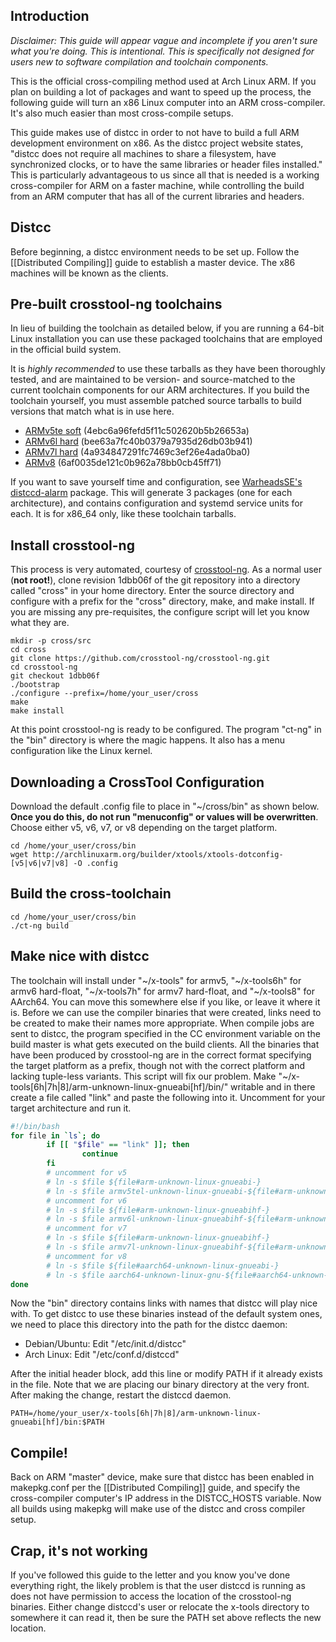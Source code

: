 ## Introduction
*Disclaimer: This guide will appear vague and incomplete if you aren't sure what you're doing.  This is intentional.  This is specifically not designed for users new to software compilation and toolchain components.*

This is the official cross-compiling method used at Arch Linux ARM. If you plan on building a lot of packages and want to speed up the process, the following guide will turn an x86 Linux computer into an ARM cross-compiler. It's also much easier than most cross-compile setups.

This guide makes use of distcc in order to not have to build a full ARM development environment on x86. As the distcc project website states, "distcc does not require all machines to share a filesystem, have synchronized clocks, or to have the same libraries or header files installed." This is particularly advantageous to us since all that is needed is a working cross-compiler for ARM on a faster machine, while controlling the build from an ARM computer that has all of the current libraries and headers.

## Distcc
Before beginning, a distcc environment needs to be set up. Follow the [[Distributed Compiling]] guide to establish a master device. The x86 machines will be known as the clients.

## Pre-built crosstool-ng toolchains
In lieu of building the toolchain as detailed below, if you are running a 64-bit Linux installation you can use these packaged toolchains that are employed in the official build system.

It is *highly recommended* to use these tarballs as they have been thoroughly tested, and are maintained to be version- and source-matched to the current toolchain components for our ARM architectures.  If you build the toolchain yourself, you must assemble patched source tarballs to build versions that match what is in use here.

* [ARMv5te soft](/builder/xtools/x-tools.tar.xz) (4ebc6a96fefd5f11c502620b5b26653a)
* [ARMv6l hard](/builder/xtools/x-tools6h.tar.xz) (bee63a7fc40b0379a7935d26db03b941)
* [ARMv7l hard](/builder/xtools/x-tools7h.tar.xz) (4a934847291fc7469c3ef26e4ada0ba0)
* [ARMv8](/builder/xtools/x-tools8.tar.xz) (6af0035de121c0b962a78bb0cb45ff71)

If you want to save yourself time and configuration, see [WarheadsSE's distccd-alarm](https://github.com/WarheadsSE/PKGs/tree/master/distccd-alarm) package. This will generate 3 packages (one for each architecture), and contains configuration and systemd service units for each. It is for x86_64 only, like these toolchain tarballs.

## Install crosstool-ng
This process is very automated, courtesy of [crosstool-ng](http://crosstool-ng.org). As a normal user (<b>not root!</b>), clone revision 1dbb06f of the git repository into a directory called "cross" in your home directory. Enter the source directory and configure with a prefix for the "cross" directory, make, and make install.  If you are missing any pre-requisites, the configure script will let you know what they are.

```
mkdir -p cross/src
cd cross
git clone https://github.com/crosstool-ng/crosstool-ng.git
cd crosstool-ng
git checkout 1dbb06f
./bootstrap
./configure --prefix=/home/your_user/cross
make
make install
```

At this point crosstool-ng is ready to be configured. The program "ct-ng" in the "bin" directory is where the magic happens. It also has a menu configuration like the Linux kernel.

## Downloading a CrossTool Configuration
Download the default .config file to place in "~/cross/bin" as shown below. <b>Once you do this, do not run "menuconfig" or values will be overwritten</b>.  Choose either v5, v6, v7, or v8 depending on the target platform.

```
cd /home/your_user/cross/bin
wget http://archlinuxarm.org/builder/xtools/xtools-dotconfig-[v5|v6|v7|v8] -O .config
```

## Build the cross-toolchain

```
cd /home/your_user/cross/bin
./ct-ng build
```

## Make nice with distcc
The toolchain will install under "~/x-tools" for armv5, "~/x-tools6h" for armv6 hard-float, "~/x-tools7h" for armv7 hard-float, and "~/x-tools8" for AArch64.  You can move this somewhere else if you like, or leave it where it is. Before we can use the compiler binaries that were created, links need to be created to make their names more appropriate. When compile jobs are sent to distcc, the program specified in the CC environment variable on the build master is what gets executed on the build clients. All the binaries that have been produced by crosstool-ng are in the correct format specifying the target platform as a prefix, though not with the correct platform and lacking tuple-less variants. This script will fix our problem. Make "~/x-tools[6h|7h|8]/arm-unknown-linux-gnueabi[hf]/bin/" writable and in there create a file called "link" and paste the following into it. Uncomment for your target architecture and run it.

```bash
#!/bin/bash
for file in `ls`; do
        if [[ "$file" == "link" ]]; then
                continue
        fi
        # uncomment for v5
        # ln -s $file ${file#arm-unknown-linux-gnueabi-}
        # ln -s $file armv5tel-unknown-linux-gnueabi-${file#arm-unknown-linux-gnueabi-}
        # uncomment for v6
        # ln -s $file ${file#arm-unknown-linux-gnueabihf-}
        # ln -s $file armv6l-unknown-linux-gnueabihf-${file#arm-unknown-linux-gnueabihf-}
        # uncomment for v7
        # ln -s $file ${file#arm-unknown-linux-gnueabihf-}
        # ln -s $file armv7l-unknown-linux-gnueabihf-${file#arm-unknown-linux-gnueabihf-}
        # uncomment for v8
        # ln -s $file ${file#aarch64-unknown-linux-gnueabi-}
        # ln -s $file aarch64-unknown-linux-gnu-${file#aarch64-unknown-linux-gnueabi-}
done
```

Now the "bin" directory contains links with names that distcc will play nice with. To get distcc to use these binaries instead of the default system ones, we need to place this directory into the path for the distcc daemon:

* Debian/Ubuntu: Edit "/etc/init.d/distcc"
* Arch Linux: Edit "/etc/conf.d/distccd"

After the initial header block, add this line or modify PATH if it already exists in the file.  Note that we are placing our binary directory at the very front.  After making the change, restart the distccd daemon.

```
PATH=/home/your_user/x-tools[6h|7h|8]/arm-unknown-linux-gnueabi[hf]/bin:$PATH
```

## Compile!
Back on ARM "master" device, make sure that distcc has been enabled in makepkg.conf per the [[Distributed Compiling]] guide, and specify the cross-compiler computer's IP address in the DISTCC_HOSTS variable. Now all builds using makepkg will make use of the distcc and cross compiler setup.

## Crap, it's not working
If you've followed this guide to the letter and you know you've done everything right, the likely problem is that the user distccd is running as does not have permission to access the location of the crosstool-ng binaries.  Either change distccd's user or relocate the x-tools directory to somewhere it can read it, then be sure the PATH set above reflects the new location.
